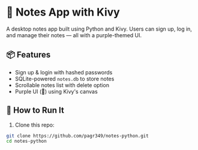 # 📝 Notes App with Kivy

A desktop notes app built using Python and Kivy. Users can sign up, log in, and manage their notes — all with a purple-themed UI.

## 📦 Features
- Sign up & login with hashed passwords
- SQLite-powered `notes.db` to store notes
- Scrollable notes list with delete option
- Purple UI (💜) using Kivy's canvas

## 🚀 How to Run It
1. Clone this repo:
```bash
git clone https://github.com/pagr349/notes-python.git
cd notes-python
